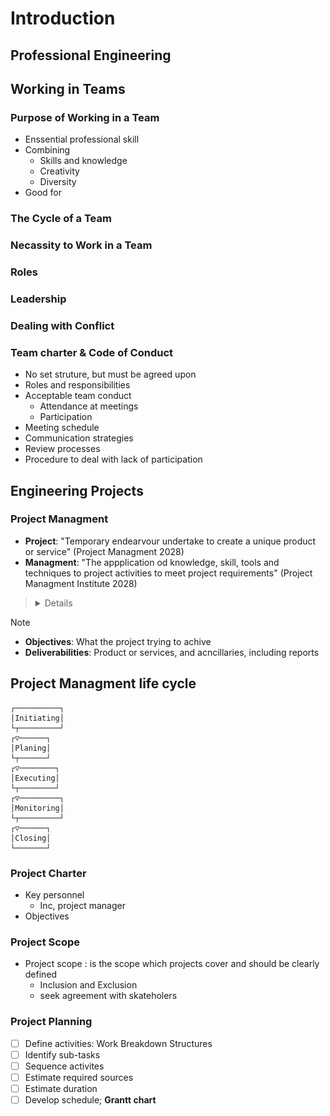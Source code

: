 # Introduction

## Professional Engineering

## Working in Teams

### Purpose of Working in a Team

* Enssential professional skill
* Combining
  * Skills and knowledge
  * Creativity
  * Diversity
* Good for

### The Cycle of a Team

### Necassity to Work in a Team

### Roles

### Leadership

### Dealing with Conflict

### Team charter & Code of Conduct

* No set struture, but must be agreed upon
* Roles and responsibilities
* Acceptable team conduct
  * Attendance at meetings
  * Participation
* Meeting schedule
* Communication strategies
* Review processes
* Procedure to deal with lack of participation

## Engineering Projects

### Project Managment

* **Project**: "Temporary endearvour undertake to create a unique product or service" (Project Managment 2028)
* **Managment**: "The appplication od knowledge, skill, tools and techniques to project activities to meet project requirements" (Project Managment Institute 2028)

> <details>
>     <IMG src="assets/introduction/example11.png" alt="graph11" width=70%/>
> </details>


> [!NOTE]
> * **Objectives**: What the project trying to achive
> * **Deliverabilities**: Product or services, and acncillaries, including reports

## Project Managment life cycle

```
┌──────────┐
│Initiating│
└┬─────────┘
┌▽──────┐   
│Planing│   
└┬──────┘   
┌▽────────┐ 
│Executing│ 
└┬────────┘ 
┌▽─────────┐
│Monitoring│
└┬─────────┘
┌▽──────┐   
│Closing│   
└───────┘   

```
### Project Charter

* Key personnel
  * Inc, project manager
* Objectives

### Project Scope

* Project scope : is the scope which projects cover and should be clearly defined
  * Inclusion and Exclusion
  * seek agreement with skateholers

### Project Planning

- [ ] Define activities: Work Breakdown Structures
- [ ] Identify sub-tasks
- [ ] Sequence activites
- [ ] Estimate required sources
- [ ] Estimate duration
- [ ] Develop schedule; **Grantt chart**
